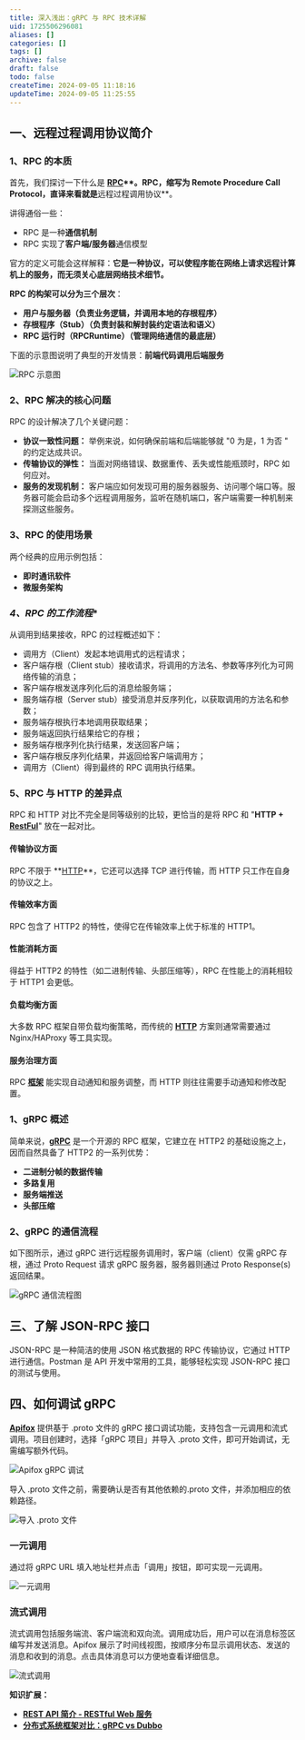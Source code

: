 ```yaml
---
title: 深入浅出：gRPC 与 RPC 技术详解
uid: 1725506296081
aliases: []
categories: []
tags: []
archive: false
draft: false
todo: false
createTime: 2024-09-05 11:18:16
updateTime: 2024-09-05 11:25:55
---
```


## **一、远程过程调用协议简介**

### **1、RPC 的本质**

首先，我们探讨一下什么是 **[RPC](https://link.juejin.cn/?target=https%3A%2F%2Fapifox.com%2Fapiskills%2Fintroduction-to-rpc-interfaces%2F "https://apifox.com/apiskills/introduction-to-rpc-interfaces/")**。RPC，缩写为 Remote Procedure Call Protocol，直译来看就是**远程过程调用协议**。

讲得通俗一些：

- RPC 是一种**通信机制**
- RPC 实现了**客户端/服务器**通信模型

官方的定义可能会这样解释：**它是一种协议，可以使程序能在网络上请求远程计算机上的服务，而无须关心底层网络技术细节。**

**RPC 的构架可以分为三个层次**：

- **用户与服务器（负责业务逻辑，并调用本地的存根程序）**
- **存根程序（Stub）（负责封装和解封装约定语法和语义）**
- **RPC 运行时（RPCRuntime）（管理网络通信的最底层）**

下面的示意图说明了典型的开发情景：**前端代码调用后端服务**

![RPC 示意图](https://p3-juejin.byteimg.com/tos-cn-i-k3u1fbpfcp/f21fa664843147b9972d2ebbc1860ab0~tplv-k3u1fbpfcp-jj-mark:3024:0:0:0:q75.awebp#?w=920&h=306&s=50502&e=png&b=fefefe)

### 2、RPC 解决的核心问题

RPC 的设计解决了几个关键问题：

- **协议一致性问题：** 举例来说，如何确保前端和后端能够就 "0 为是，1 为否 " 的约定达成共识。
- **传输协议的弹性：** 当面对网络错误、数据重传、丢失或性能瓶颈时，RPC 如何应对。
- **服务的发现机制：** 客户端应如何发现可用的服务器服务、访问哪个端口等。服务器可能会启动多个远程调用服务，监听在随机端口，客户端需要一种机制来探测这些服务。

### **3、RPC 的使用场景**

两个经典的应用示例包括：

- **即时通讯软件**
- **微服务架构**

### *4、RPC 的工作流程*\*

从调用到结果接收，RPC 的过程概述如下：

- 调用方（Client）发起本地调用式的远程请求；
- 客户端存根（Client stub）接收请求，将调用的方法名、参数等序列化为可网络传输的消息；
- 客户端存根发送序列化后的消息给服务端；
- 服务端存根（Server stub）接受消息并反序列化，以获取调用的方法名和参数；
- 服务端存根执行本地调用获取结果；
- 服务端返回执行结果给它的存根；
- 服务端存根序列化执行结果，发送回客户端；
- 客户端存根反序列化结果，并返回给客户端调用方；
- 调用方（Client）得到最终的 RPC 调用执行结果。

### 5、RPC 与 HTTP 的差异点

RPC 和 HTTP 对比不完全是同等级别的比较，更恰当的是将 RPC 和 "**HTTP + [RestFul](https://link.juejin.cn/?target=https%3A%2F%2Fapifox.com%2Fapiskills%2Frest-api%2F "https://apifox.com/apiskills/rest-api/")**" 放在一起对比。

#### **传输协议方面**

RPC 不限于 **[HTTP](https://link.juejin.cn/?target=https%3A%2F%2Fapifox.com%2Fapiskills%2Fthe-5-pillars-of-every-http-request%2F "https://apifox.com/apiskills/the-5-pillars-of-every-http-request/")**，它还可以选择 TCP 进行传输，而 HTTP 只工作在自身的协议之上。

#### **传输效率方面**

RPC 包含了 HTTP2 的特性，使得它在传输效率上优于标准的 HTTP1。

#### **性能消耗方面**

得益于 HTTP2 的特性（如二进制传输、头部压缩等），RPC 在性能上的消耗相较于 HTTP1 会更低。

#### **负载均衡方面**

大多数 RPC 框架自带负载均衡策略，而传统的 **[HTTP](https://link.juejin.cn/?target=https%3A%2F%2Fapifox.com%2Fapiskills%2Fhttp-vs-https%2F "https://apifox.com/apiskills/http-vs-https/")** 方案则通常需要通过 Nginx/HAProxy 等工具实现。

#### **服务治理方面**

RPC **[框架](https://link.juejin.cn/?target=https%3A%2F%2Fapifox.com%2Fapiskills%2Fcomparison-of-rpc-frameworks%2F "https://apifox.com/apiskills/comparison-of-rpc-frameworks/")** 能实现自动通知和服务调整，而 HTTP 则往往需要手动通知和修改配置。

### **1、gRPC 概述**

简单来说，**[gRPC](https://link.juejin.cn/?target=https%3A%2F%2Fapifox.com%2Fapiskills%2Fintroduction-to-grpc%2F "https://apifox.com/apiskills/introduction-to-grpc/")** 是一个开源的 RPC 框架，它建立在 HTTP2 的基础设施之上，因而自然具备了 HTTP2 的一系列优势：

- **二进制分帧的数据传输**
- **多路复用**
- **服务端推送**
- **头部压缩**

### 2、gRPC 的通信流程

如下图所示，通过 gRPC 进行远程服务调用时，客户端（client）仅需 gRPC 存根，通过 Proto Request 请求 gRPC 服务器，服务器则通过 Proto Response(s) 返回结果。

![gRPC 通信流程图](https://p3-juejin.byteimg.com/tos-cn-i-k3u1fbpfcp/d20e9a7406c348dcbbbdc9bf862616e7~tplv-k3u1fbpfcp-jj-mark:3024:0:0:0:q75.awebp#?w=740&h=458&s=60859&e=png&b=ffffff)

## **三、了解 JSON-RPC 接口**

JSON-RPC 是一种简洁的使用 JSON 格式数据的 RPC 传输协议，它通过 HTTP 进行通信。Postman 是 API 开发中常用的工具，能够轻松实现 JSON-RPC 接口的测试与使用。

## **四、如何调试 gRPC**

[**Apifox**](https://link.juejin.cn/?target=https%3A%2F%2Fapifox.com%2F "https://apifox.com/") 提供基于 .proto 文件的 gRPC 接口调试功能，支持包含一元调用和流式调用。项目创建时，选择「gRPC 项目」并导入 .proto 文件，即可开始调试，无需编写额外代码。

![Apifox gRPC 调试](https://p3-juejin.byteimg.com/tos-cn-i-k3u1fbpfcp/eaa815a929714307b3cedd6754c9f018~tplv-k3u1fbpfcp-jj-mark:3024:0:0:0:q75.awebp#?w=1280&h=830&s=107464&e=png&a=1&b=ffffff)

导入 .proto 文件之前，需要确认是否有其他依赖的.proto 文件，并添加相应的依赖路径。

![导入 .proto 文件](https://p3-juejin.byteimg.com/tos-cn-i-k3u1fbpfcp/2dfabe8fa1514e67a5861b396d912455~tplv-k3u1fbpfcp-jj-mark:3024:0:0:0:q75.awebp#?w=1280&h=830&s=100481&e=png&a=1&b=ffffff)

### **一元调用**

通过将 gRPC URL 填入地址栏并点击「调用」按钮，即可实现一元调用。

![一元调用](https://p3-juejin.byteimg.com/tos-cn-i-k3u1fbpfcp/b87d1b014e4f40d9b6f10a89bd00bf8e~tplv-k3u1fbpfcp-jj-mark:3024:0:0:0:q75.awebp#?w=1280&h=830&s=148045&e=png&a=1&b=fefefd)

### **流式调用**

流式调用包括服务端流、客户端流和双向流。调用成功后，用户可以在消息标签区编写并发送消息。Apifox 展示了时间线视图，按顺序分布显示调用状态、发送的消息和收到的消息。点击具体消息可以方便地查看详细信息。

![流式调用](https://p3-juejin.byteimg.com/tos-cn-i-k3u1fbpfcp/2dbe8118d2464234bdee26f0da3c709e~tplv-k3u1fbpfcp-jj-mark:3024:0:0:0:q75.awebp#?w=1280&h=830&s=162333&e=png&a=1&b=fefefe)

**知识扩展：**

- **[REST API 简介 - RESTful Web 服务](https://link.juejin.cn/?target=https%3A%2F%2Fapifox.com%2Fapiskills%2Frest-api%2F "https://apifox.com/apiskills/rest-api/")**
- **[分布式系统框架对比：gRPC vs Dubbo](https://link.juejin.cn/?target=https%3A%2F%2Fapifox.com%2Fapiskills%2Fgrpc-vs-dubbo%2F "https://apifox.com/apiskills/grpc-vs-dubbo/")**
